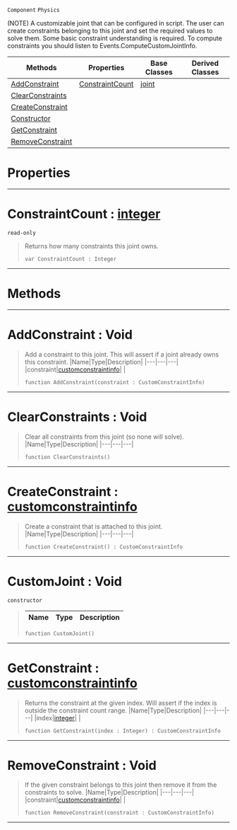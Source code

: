  `Component` `Physics`



(NOTE) A customizable joint that can be configured in script. The user can create constraints belonging to this joint and set the required values to solve them. Some basic constraint understanding is required. To compute constraints you should listen to Events.ComputeCustomJointInfo.

|Methods|Properties|Base Classes|Derived Classes|
|---|---|---|---|
|[ AddConstraint](https://github.com/zeroengineteam/ZeroDocs/blob/master/code_reference/class_reference/customjoint.markdown#addconstraint-void)|[ ConstraintCount](https://github.com/zeroengineteam/ZeroDocs/blob/master/code_reference/class_reference/customjoint.markdown#constraintcount-zero-eng)|[joint](https://github.com/zeroengineteam/ZeroDocs/blob/master/code_reference/class_reference/joint.markdown)| |
|[ ClearConstraints](https://github.com/zeroengineteam/ZeroDocs/blob/master/code_reference/class_reference/customjoint.markdown#clearconstraints-void)| | | |
|[ CreateConstraint](https://github.com/zeroengineteam/ZeroDocs/blob/master/code_reference/class_reference/customjoint.markdown#createconstraint-zero-en)| | | |
|[ Constructor](https://github.com/zeroengineteam/ZeroDocs/blob/master/code_reference/class_reference/customjoint.markdown#customjoint-void)| | | |
|[ GetConstraint](https://github.com/zeroengineteam/ZeroDocs/blob/master/code_reference/class_reference/customjoint.markdown#getconstraint-zero-engin)| | | |
|[ RemoveConstraint](https://github.com/zeroengineteam/ZeroDocs/blob/master/code_reference/class_reference/customjoint.markdown#removeconstraint-void)| | | |


 #  Properties


---  
 #  ConstraintCount : [integer](https://github.com/zeroengineteam/ZeroDocs/blob/master/code_reference/nada_base_types/integer.markdown)

 `read-only`

> Returns how many constraints this joint owns.
> ``` lang=cpp, name=Nada
> var ConstraintCount : Integer


---  
 #  Methods


---  
 #  AddConstraint : Void

> Add a constraint to this joint. This will assert if a joint already owns this constraint.
> |Name|Type|Description|
> |---|---|---|
> |constraint|[customconstraintinfo](https://github.com/zeroengineteam/ZeroDocs/blob/master/code_reference/class_reference/customconstraintinfo.markdown)| |
> ``` lang=cpp, name=Nada
> function AddConstraint(constraint : CustomConstraintInfo)
> ``` 


---  
 #  ClearConstraints : Void

> Clear all constraints from this joint (so none will solve).
> |Name|Type|Description|
> |---|---|---|
> ``` lang=cpp, name=Nada
> function ClearConstraints()
> ``` 


---  
 #  CreateConstraint : [customconstraintinfo](https://github.com/zeroengineteam/ZeroDocs/blob/master/code_reference/class_reference/customconstraintinfo.markdown)

> Create a constraint that is attached to this joint.
> |Name|Type|Description|
> |---|---|---|
> ``` lang=cpp, name=Nada
> function CreateConstraint() : CustomConstraintInfo
> ``` 


---  
 #  CustomJoint : Void

 `constructor`

> 
> |Name|Type|Description|
> |---|---|---|
> ``` lang=cpp, name=Nada
> function CustomJoint()
> ``` 


---  
 #  GetConstraint : [customconstraintinfo](https://github.com/zeroengineteam/ZeroDocs/blob/master/code_reference/class_reference/customconstraintinfo.markdown)

> Returns the constraint at the given index. Will assert if the index is outside the constraint count range.
> |Name|Type|Description|
> |---|---|---|
> |index|[integer](https://github.com/zeroengineteam/ZeroDocs/blob/master/code_reference/nada_base_types/integer.markdown)| |
> ``` lang=cpp, name=Nada
> function GetConstraint(index : Integer) : CustomConstraintInfo
> ``` 


---  
 #  RemoveConstraint : Void

> If the given constraint belongs to this joint then remove it from the constraints to solve.
> |Name|Type|Description|
> |---|---|---|
> |constraint|[customconstraintinfo](https://github.com/zeroengineteam/ZeroDocs/blob/master/code_reference/class_reference/customconstraintinfo.markdown)| |
> ``` lang=cpp, name=Nada
> function RemoveConstraint(constraint : CustomConstraintInfo)
> ``` 


---  
 

 